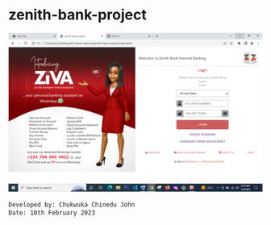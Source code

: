 # zenith-bank-project

![My Zenith Bank project](./my%20zenith%20clone.png)
```
Developed by: Chukwuka Chinedu John
Date: 10th February 2023
```